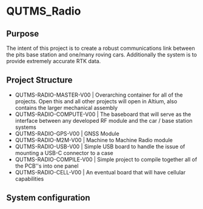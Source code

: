 # QUTMS_Radio

## Purpose

The intent of this project is to create a robust communications link between the pits base station and one/many roving cars. Additionally the system is to provide extremely accurate RTK data.

## Project Structure

 - QUTMS-RADIO-MASTER-V00 | Overarching container for all of the projects. Open this and all other projects will open in Altium, also contains the larger mechanical assembly
 - QUTMS-RADIO-COMPUTE-V00 | The baseboard that will serve as the interface between any developed RF module and the car / base station systems
 - QUTMS-RADIO-GPS-V00 | GNSS Module
 - QUTMS-RADIO-M2M-V00 | Machine to Machine Radio module
 - QUTMS-RADIO-USB-V00 | Simple USB board to handle the issue of mounting a USB-C connector to a case
 - QUTMS-RADIO-COMPILE-V00 | Simple project to compile together all of the PCB''s into one panel
 - QUTMS-RADIO-CELL-V00 | An eventual board that will have cellular capabilities

## System configuration